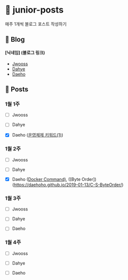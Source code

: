 # :post_office: junior-posts
매주 1개씩 블로그 포스트 작성하기


## :page_with_curl: Blog
#### [닉네임] (블로그 링크)
- [Jwooss](https://jwooss.github.io) 
- [Dahye](https://kimdahyeee.github.io/) 
- [Daeho](https://daehoho.github.io/) 

## :pushpin: Posts

### 1월 1주
- [ ] Jwooss 
- [ ] Dahye
- [X] Daeho ([운영체제 키워드(1)](https://daehoho.github.io/2018-12-15/%EC%9A%B4%EC%98%81%EC%B2%B4%EC%A0%9C-%ED%82%A4%EC%9B%8C%EB%93%9C(1)/))


### 1월 2주
- [ ] Jwooss
- [ ] Dahye
- [X] Daeho ([Docker Command)](https://daehoho.github.io/2019-01-13/Docker-%EB%AA%85%EB%A0%B9%EC%96%B4%EC%A0%95%EB%A6%AC/), ([Byte Order])(https://daehoho.github.io/2019-01-13/C-S-ByteOrder/)


### 1월 3주
- [ ] Jwooss
- [ ] Dahye
- [ ] Daeho


### 1월 4주
- [ ] Jwooss
- [ ] Dahye
- [ ] Daeho

